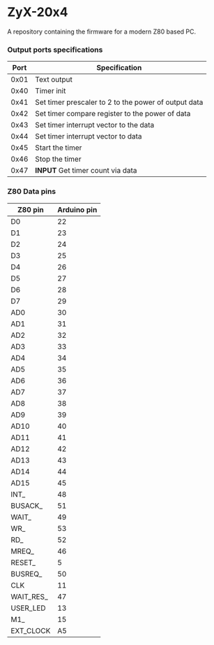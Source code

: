 # ZyX-20x4
A repository containing the firmware for a modern Z80 based PC.


### Output ports specifications
| Port | Specification |
|------|---------------|
| 0x01 | Text output |
| 0x40 | Timer init |
| 0x41 | Set timer prescaler to 2 to the power of output data |
| 0x42 | Set timer compare register to the power of data |
| 0x43 | Set timer interrupt vector to the data |
| 0x44 | Set timer interrupt vector to data |
| 0x45 | Start the timer |
| 0x46 | Stop the timer |
| 0x47 | **INPUT** Get timer count via data |


### Z80 Data pins
| Z80 pin | Arduino pin |
|-------|-------|
| D0 | 22 |
| D1 | 23 |
| D2 | 24 |
| D3 | 25 |
| D4 | 26 |
| D5 | 27 |
| D6 | 28 |
| D7 | 29 |
| AD0 | 30 |
| AD1 | 31 |
| AD2 | 32 |
| AD3 | 33 |
| AD4 | 34 |
| AD5 | 35 |
| AD6 | 36 |
| AD7 | 37 |
| AD8 | 38 |
| AD9 | 39 |
| AD10 | 40 |
| AD11 | 41 |
| AD12 | 42 |
| AD13 | 43 |
| AD14 | 44 |
| AD15 | 45 |
| INT_ | 48 |
| BUSACK_ | 51 |
| WAIT_ | 49 |
| WR_ | 53 |
| RD_ | 52 |
| MREQ_ | 46 |
| RESET_ | 5 |
| BUSREQ_ | 50 |
| CLK | 11 |
| WAIT_RES_ | 47 |
| USER_LED | 13 |
| M1_ | 15 |
| EXT_CLOCK | A5 |
